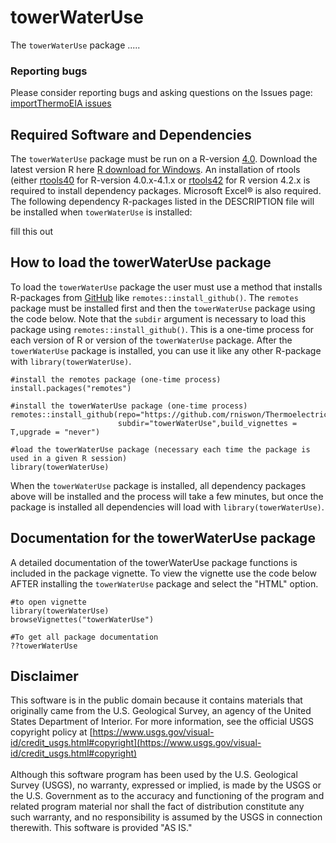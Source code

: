 towerWaterUse
==========
  
  The `towerWaterUse` package .....

### Reporting bugs

Please consider reporting bugs and asking questions on the Issues page:
  [importThermoEIA issues](https://github.com/rniswon/Thermoelectric/issues)

## Required Software and Dependencies

The `towerWaterUse` package must be run on a R-version  [4.0](https://cran.microsoft.com/snapshot/2021-01-17/bin/windows/base/old/4.0.0).  Download the latest version R here [R download for Windows](https://cran.r-project.org/bin/windows/base/).  An installation of rtools (either [rtools40](https://github.com/r-windows/rtools-installer/releases/download/2022-02-06/rtools40-x86_64.exe) for R-version 4.0.x-4.1.x or [rtools42](https://cran.microsoft.com/bin/windows/Rtools/rtools42/rtools.html) for R version 4.2.x is required to install dependency packages.  Microsoft Excel® is also required.  The following dependency R-packages listed in the DESCRIPTION file will be installed when `towerWaterUse` is installed:
  
fill this out

## How to load the towerWaterUse package

To load the `towerWaterUse` package the user must use a method that installs R-packages from [GitHub](https://github.com/) like `remotes::install_github()`.  The `remotes` package must be installed first and then the `towerWaterUse` package using the code below.  Note that the `subdir` argument is necessary to load this package using `remotes::install_github()`.  This is a one-time process for each version of R or version of the `towerWaterUse` package.  After the `towerWaterUse` package is installed, you can use it like any other R-package with `library(towerWaterUse)`.

```{r, echo=TRUE, eval=FALSE}
#install the remotes package (one-time process)
install.packages("remotes")

#install the towerWaterUse package (one-time process)
remotes::install_github(repo="https://github.com/rniswon/Thermoelectric",
                        subdir="towerWaterUse",build_vignettes = T,upgrade = "never")

#load the towerWaterUse package (necessary each time the package is used in a given R session)
library(towerWaterUse)
```

When the `towerWaterUse` package is installed, all dependency packages above will be installed and the process will take a few minutes, but once the package is installed all dependencies will load with `library(towerWaterUse)`.

## Documentation for the towerWaterUse package

A detailed documentation of the towerWaterUse package functions is included in the package vignette.  To view the vignette use the code below AFTER installing the `towerWaterUse` package and select the "HTML" option.

```{r echo=TRUE,eval=FALSE}
#to open vignette
library(towerWaterUse)
browseVignettes("towerWaterUse")

#To get all package documentation
??towerWaterUse
```

## Disclaimer

This software is in the public domain because it contains materials that originally came from the U.S. Geological Survey, an agency of the United States Department of Interior. For more information, see the official USGS copyright policy at [https://www.usgs.gov/visual-id/credit_usgs.html#copyright](https://www.usgs.gov/visual-id/credit_usgs.html#copyright) <br /> <br />
                                                                                                                                                                                                                      Although this software program has been used by the U.S. Geological Survey (USGS), no warranty, expressed or implied, is made by the USGS or the U.S. Government as to the accuracy and functioning of the program and related program material nor shall the fact of distribution constitute any such warranty, and no responsibility is assumed by the USGS in connection therewith. This software is provided "AS IS."
